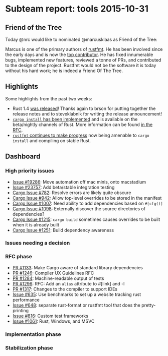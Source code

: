 # Subteam report: tools 2015-10-31

## Friend of the Tree

Today @nrc would like to nominated @marcusklaas as Friend of the Tree:

Marcus is one of the primary authors of
[rustfmt](https://github.com/nrc/rustfmt). He has been involved since the early
days and is now the [top
contributor](https://github.com/nrc/rustfmt/graphs/contributors). He has fixed
innumerable bugs, implemented new features, reviewed a tonne of PRs, and
contributed to the design of the project. Rustfmt would not be the software it
is today without his hard work; he is indeed a Friend Of The Tree.

## Highlights

Some highlights from the past two weeks:

* Rust 1.4 [was released][rust14]! Thanks again to brson for putting together
  the release notes and to steveklabnik for writing the release announcement!
* [`cargo install` has been implemented][cargo-install] and is available on the
  beta/nightly channels of Rust. More information can be found [in the
  RFC][install-rfc].
* [`rustfmt` continues to make progress][rustfmt] now being amenable to `cargo
  install` and compiling on stable Rust.

[rust14]: http://blog.rust-lang.org/2015/10/29/Rust-1.4.html
[cargo-install]: https://github.com/rust-lang/cargo/pull/2026
[install-rfc]: https://github.com/rust-lang/rfcs/blob/master/text/1200-cargo-install.md
[rustfmt]: https://github.com/nrc/rustfmt

## Dashboard

### High priority issues

- [Issue #19286](https://github.com/rust-lang/rust/issues/19286):
  Move automation off mac minis, onto macstadium
- [Issue #23757](https://github.com/rust-lang/rust/issues/23757):
  Add beta/stable integration testing
- [Cargo Issue #782](https://github.com/rust-lang/cargo/issues/782):
  Resolve errors are likely quite obscure
- [Cargo Issue #942](https://github.com/rust-lang/cargo/issues/942):
  Allow top-level overrides to be stored in the manifest
- [Cargo Issue #1007](https://github.com/rust-lang/cargo/issues/1007):
  Need ability to add dependencies based on `#[cfg()]`
- [Cargo Issue #1098](https://github.com/rust-lang/cargo/issues/1098):
  Externally discover the source directories of dependencies?
- [Cargo Issue #1215](https://github.com/rust-lang/cargo/issues/1215):
  `cargo build` sometimes causes overrides to be built when it is already built
- [Cargo Issue #1251](https://github.com/rust-lang/cargo/issues/1251):
  Build dependency awareness

### Issues needing a decision


### RFC phase

- [PR #1133](https://github.com/rust-lang/rfcs/pull/1133):
  Make Cargo aware of standard library dependencies
- [PR #1246](https://github.com/rust-lang/rfcs/pull/1246):
  Compiler UX Guidelines RFC
- [PR #1284](https://github.com/rust-lang/rfcs/pull/1284):
  Machine-readable output of tests
- [PR #1296](https://github.com/rust-lang/rfcs/pull/1296):
  RFC: Add an `alias` attribute to #[link] and -l
- [PR #1317](https://github.com/rust-lang/rfcs/pull/1317):
  Changes to the compiler to support IDEs
- [Issue #635](https://github.com/rust-lang/rfcs/issues/635):
  Use benchmarks to set up a website tracking rust performance
- [Issue #648](https://github.com/rust-lang/rfcs/issues/648):
  separate rust-format or rustfmt tool that does the pretty-printing
- [Issue #816](https://github.com/rust-lang/rfcs/issues/816):
  Custom test frameworks
- [Issue #1061](https://github.com/rust-lang/rfcs/issues/1061):
  Rust, Windows, and MSVC

### Implementation phase


### Stabilization phase


